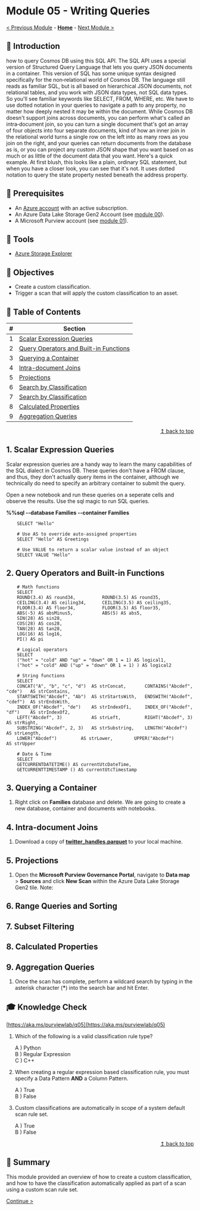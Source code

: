 # Module 05 - Writing Queries

[< Previous Module](../modules/module04.md) - **[Home](../README.md)** - [Next Module >](../modules/module06.md)

## :loudspeaker: Introduction

how to query Cosmos DB using this SQL API. The SQL API uses a special version of Structured Query Language that lets you query JSON documents in a container. This version of SQL has some unique syntax designed specifically for the non‑relational world of Cosmos DB. The language still reads as familiar SQL, but is all based on hierarchical JSON documents, not relational tables, and you work with JSON data types, not SQL data types. So you'll see familiar keywords like SELECT, FROM, WHERE, etc. We have to use dotted notation in your queries to navigate a path to any property, no matter how deeply nested it may be within the document. While Cosmos DB doesn't support joins across documents, you can perform what's called an intra‑document join, so you can turn a single document that's got an array of four objects into four separate documents, kind of how an inner join in the relational world turns a single row on the left into as many rows as you join on the right, and your queries can return documents from the database as is, or you can project any custom JSON shape that you want based on as much or as little of the document data that you want. Here's a quick example. At first blush, this looks like a plain, ordinary SQL statement, but when you have a closer look, you can see that it's not. It uses dotted notation to query the state property nested beneath the address property. 

## :thinking: Prerequisites

* An [Azure account](https://azure.microsoft.com/free/) with an active subscription.
* An Azure Data Lake Storage Gen2 Account (see [module 00](../modules/module00.md)).
* A Microsoft Purview account (see [module 01](../modules/module01.md)).

## :hammer: Tools

* [Azure Storage Explorer](https://azure.microsoft.com/features/storage-explorer/)

## :dart: Objectives

* Create a custom classification.
* Trigger a scan that will apply the custom classification to an asset.

## :bookmark_tabs: Table of Contents

| #  | Section  
| --- | ---  
| 1 | [Scalar Expression Queries](#1-Scalar-Expression-Queries)  
| 2 | [Query Operators and Built-in Functions](#2-Query-Operators-and-Built-in-Functions)  
| 3 | [Querying a Container](#3-Querying-a-Container)  
| 4 | [Intra-document Joins](#4-Intra-document-Joins)  
| 5 | [Projections](#5-Projections)  
| 6 | [Search by Classification](#6-search-by-classification)  
| 7 | [Search by Classification](#7-Subset-Filtering)  
| 8 | [Calculated Properties](#8-Calculated-Properties)  
| 9 | [Aggregation Queries](#9-Aggregation-Queries)  


<div align="right"><a href="#module-05---classifications">↥ back to top</a></div>

## 1. Scalar Expression Queries

Scalar expression queries are a handy way to learn the many capabilities of the SQL dialect in Cosmos DB. These queries don't have a FROM clause, and thus, they don't actually query items in the container, although we technically do need to specify an arbitrary container to submit the query.

Open a new notebook and run these queries on a seperate cells and observe the results. Use the sql magic to run SQL queries.

**%%sql --database Families --container Families**

        SELECT "Hello"
        
        # Use AS to override auto-assigned properties
        SELECT "Hello" AS Greetings
        
        # Use VALUE to return a scalar value instead of an object
        SELECT VALUE "Hello"
        
        
## 2. Query Operators and Built-in Functions

        # Math functions
        SELECT
        ROUND(3.4) AS round34,			ROUND(3.5) AS round35,
        CEILING(3.4) AS ceiling34,		CEILING(3.5) AS ceiling35,
        FLOOR(3.4) AS floor34,			FLOOR(3.5) AS floor35,
        ABS(-5) AS absMinus5,			ABS(5) AS abs5,
        SIN(28) AS sin28,
        COS(28) AS cos28,
        TAN(28) AS tan28,
        LOG(16) AS log16,
        PI() AS pi
         
        # Logical operators
        SELECT
        ("hot" = "cold" AND "up" = "down" OR 1 = 1) AS logical1,
        ("hot" = "cold" AND ("up" = "down" OR 1 = 1) ) AS logical2

        # String functions
        SELECT
        CONCAT("A", "b", "c", "d")	AS strConcat,       CONTAINS("Abcdef", "cde")	AS strContains,
        STARTSWITH("Abcdef", "Ab")	AS strStartsWith,   ENDSWITH("Abcdef", "cdef")	AS strEndsWith,
        INDEX_OF("Abcdef", "de")	AS strIndexOf1,     INDEX_OF("Abcdef", "df")	AS strIndexOf2,
        LEFT("Abcdef", 3)			AS strLeft,         RIGHT("Abcdef", 3)			AS strRight,
        SUBSTRING("Abcdef", 2, 3)	AS strSubstring,    LENGTH("Abcdef")			AS strLength,
        LOWER("Abcdef")			AS strLower,        UPPER("Abcdef")			    AS strUpper

        # Date & Time
        SELECT
        GETCURRENTDATETIME() AS currentUtcDateTime,
        GETCURRENTTIMESTAMP () AS currentUtcTimestamp


## 3. Querying a Container
1. Right click on **Families** database and delete. We are going to create a new database, container and documents with notebooks.
        
        
        
## 4. Intra-document Joins

1. Download a copy of **[twitter_handles.parquet](https://github.com/tayganr/purviewlab/raw/main/assets/twitter_handles.parquet)** to your local machine.


## 5. Projections

1. Open the **Microsoft Purview Governance Portal**, navigate to **Data map** > **Sources** and click **New Scan** within the Azure Data Lake Storage Gen2 tile. Note: 

## 6. Range Queries and Sorting

## 7. Subset Filtering

## 8. Calculated Properties

## 9. Aggregation Queries


1. Once the scan has complete, perform a wildcard search by typing in the asterisk character (**\***) into the search bar and hit Enter.

## :mortar_board: Knowledge Check

[https://aka.ms/purviewlab/q05](https://aka.ms/purviewlab/q05)

1. Which of the following is a valid classification rule type?

    A ) Python  
    B ) Regular Expression  
    C ) C++

2. When creating a regular expression based classification rule, you must specify a Data Pattern **AND** a Column Pattern.

    A ) True  
    B ) False

3. Custom classifications are automatically in scope of a system default scan rule set.

    A ) True  
    B ) False  

<div align="right"><a href="#module-05---classifications">↥ back to top</a></div>

## :tada: Summary

This module provided an overview of how to create a custom classification, and how to have the classification automatically applied as part of a scan using a custom scan rule set.

[Continue >](../modules/module06.md)
